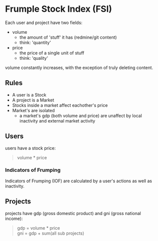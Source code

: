 # Frumple Stock Index (FSI) 

Each user and project have two fields:

* volume
    * the amount of 'stuff' it has (redmine/git content)
    * think: 'quantity'
* price
    * the price of a single unit of stuff
    * think: 'quality'

volume constantly increases, with the exception of truly deleting content.

## Rules

- A user is a Stock
- A project is a Market
- Stocks inside a market affect eachother's price
- Market's are isolated
    - a market's gdp (both volume and price) are unaffect by local inactivity and external market activity

## Users

users have a stock price:

> volume * price

### Indicators of Frumping

Indicators of Frumping (IOF) are calculated by a user's actions as well as inactivity.

## Projects

projects have gdp (gross domestic product) and gni (gross national income):

> gdp = volume * price  
> gni = gdp + sum(all sub projects)

